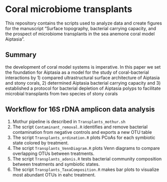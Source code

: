 # Coral microbiome transplants

This repository contains the scripts used to analyze data and create figures for the manuscript “Surface topography, bacterial carrying capacity, and the prospect of microbiome transplants in the sea anemone coral model Aiptasia”.  

## Summary
the development of coral model systems is imperative. In this paper we set the foundation for Aiptasia as a model for the study of coral-bacterial interactions by 1) compared ultrastructural surface architecture of Aiptasia and stony corals, 2) determined Aiptasia bacterial carrying capacity and 3) established a protocol for bacterial depletion of Aiptasia polyps to facilitate microbial transplants from two species of stony corals

## Workflow for 16S rDNA amplicon data analysis

1. Mothur pipeline is described in `Transplants_mothur.sh`
2. The script `Contaminant_removal.R` identifies and remove bacterial contamination from negative controls and exports a new OTU table 
3. The script `Transplants_ordination.R` plots PCoAs for each symbiotic state colored by treatment.
4. The script `Transplants_VennDiagram.R` plots Venn diagrams to compare overlapping OTUs between treatments.
5. The script `Transplants_adonis.R` tests bacterial community composition between treatments and symbiotic states.
6. The script `Transplants_TaxaComposition.R` makes bar plots to visualize most abundant OTUs in eahc treatment.

